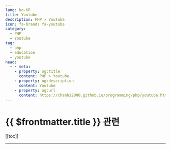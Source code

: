 ```yaml
---
lang: ko-KR
title: Youtube
description: PHP > Youtube
icon: fa-brands fa-youtube
category:
  - PHP
  - Youtube
tag:
  - php
  - education
  - youtube
head:
  - - meta:
    - property: og:title
      content: PHP > Youtube
    - property: og:description
      content: Youtube
    - property: og:url
      content: https://chanhi2000.github.io/programming/php/youtube.html
---
```


# {{ $frontmatter.title }} 관련

[[toc]]

---

<MyYouTubeItems jsonName="yu-TheCodeholic" /><!-- The Codeholic -->
<MyYouTubeItems jsonName="yu-aschmelyun" /><!-- Andrew Schmelyun -->
<MyYouTubeItems jsonName="yu-alecaddd" /><!-- Alessandro Castellani -->
<MyYouTubeItems jsonName="yu-SourceCodePH743" /><!-- Source Code PH -->
<MyYouTubeItems jsonName="yu-phpannotated" /><!-- PHP Annotated -->
<MyYouTubeItems jsonName="yu-drehimself" /><!-- Andre Madarang -->
<MyYouTubeItems jsonName="yu-ProgramWithGio" /><!-- Program With Gio -->
<MyYouTubeItems jsonName="yu-codewithdary" /><!-- Code With Dary -->
<MyYouTubeItems jsonName="yu-kingchobo" /><!-- 왕초보 홈페이지만들기 -->
<MyYouTubeItems jsonName="yu-izicode" /><!-- izicode -->
<MyYouTubeItems jsonName="yu-dave-hollingworth" /><!-- Dave Hollingworth -->
<MyYouTubeItems jsonName="yu-codecourse" /><!-- Codecourse -->
<MyYouTubeItems jsonName="yu-mouredev" /><!-- MoureDev by Brais Moure -->
<MyYouTubeItems jsonName="yu-projectworld8632" /><!-- project world -->
<MyYouTubeItems jsonName="yu-QiroLab" /><!-- QiroLab -->
<MyYouTubeItems jsonName="yu-auztuts" /><!-- AUZ Tutorials -->
<MyYouTubeItems jsonName="yu-cdruc" /><!-- cdruc -->
<MyYouTubeItems jsonName="yu-WebDevMatics" /><!-- WebDevMatics -->
<MyYouTubeItems jsonName="yu-Jelvix" /><!-- Jelvix | TECH IN 5 MINUTES -->
<MyYouTubeItems jsonName="yu-Glo_Academy" /><!-- Glo Academy -->
<MyYouTubeItems jsonName="yu-i12bretro" /><!-- i12bretro -->
<MyYouTubeItems jsonName="yu-aarondfrancis" /><!-- Aaron Francis -->
<MyYouTubeItems jsonName="yu-DailyTuition" /><!-- Daily Tuition -->
<MyYouTubeItems jsonName="yu-TechRaj156" /><!-- Tech Raj -->
<MyYouTubeItems jsonName="yu-joshcirre" /><!-- Josh Cirre -->
<MyYouTubeItems jsonName="yu-phpukconference" /><!-- PHP UK Conference -->
<MyYouTubeItems jsonName="yu-CodesEasy" /><!-- Codes Easy -->

<TagLinks />